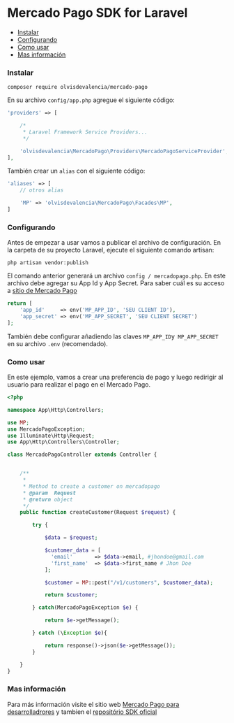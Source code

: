 # Mercado Pago SDK for Laravel

* [Instalar](#install)
* [Configurando](#config)
* [Como usar](#how-to)
* [Mas información](#info)

<a name="install"></a>
### Instalar

`composer require olvisdevalencia/mercado-pago`

En su archivo `config/app.php` agregue el siguiente código:

```php
'providers' => [

    /*
     * Laravel Framework Service Providers...
     */

    'olvisdevalencia\MercadoPago\Providers\MercadoPagoServiceProvider',
],
```

También crear un `alias` con el siguiente código:

```php
'aliases' => [
	// otros alias

    'MP' => 'olvisdevalencia\MercadoPago\Facades\MP',
]
```

<a name="config"></a>
### Configurando

Antes de empezar a usar vamos a publicar el archivo de configuración. En la carpeta de su proyecto Laravel, ejecute el siguiente comando artisan:

`php artisan vendor:publish`

El comando anterior generará un archivo `config / mercadopago.php`. En este archivo debe agregar su App Id y App Secret. Para saber cuál es su acceso a [sitio de Mercado Pago](https://www.mercadopago.com/mla/herramientas/aplicaciones)

```php
return [
	'app_id'     => env('MP_APP_ID', 'SEU CLIENT ID'),
	'app_secret' => env('MP_APP_SECRET', 'SEU CLIENT SECRET')
];
```

También debe configurar añadiendo las claves `MP_APP_ID` ​​y` MP_APP_SECRET` en su archivo `.env` (recomendado).

<a name="how-to"></a>
### Como usar

En este ejemplo, vamos a crear una preferencia de pago y luego redirigir al usuario para realizar el pago en el Mercado Pago.

```php
<?php

namespace App\Http\Controllers;

use MP;
use MercadoPagoException;
use Illuminate\Http\Request;
use App\Http\Controllers\Controller;

class MercadoPagoController extends Controller {


    /**
     *
     * Method to create a customer on mercadopago
     * @param  Request
     * @return object
     */
    public function createCustomer(Request $request) {

       	try {

            $data = $request;

            $customer_data = [
              'email'       => $data->email, #jhondoe@gmail.com
              'first_name'  => $data->first_name # Jhon Doe
            ];

       	    $customer = MP::post("/v1/customers", $customer_data);

            return $customer;

       	} catch(MercadoPagoException $e) {

       	    return $e->getMessage();

       	} catch (\Exception $e){

       	    return response()->json($e->getMessage());
       	}

    }
}
```

<a name="info"></a>
### Mas información

Para más información visite el sitio web [Mercado Pago para desarrolladrores](https://developers.mercadopago.com/) y tambien el [repositório SDK oficial](https://github.com/mercadopago/sdk-php)
